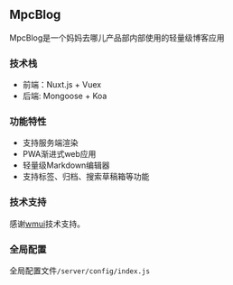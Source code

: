 
<!-- <a href="https://travis-ci.org/wmui/vueblog"><img src="https://travis-ci.org/wmui/vueblog.svg?branch=master" alt="Build Status"></a>
<a href="https://github.com/wmui/vueblog"><img src="https://img.shields.io/badge/license-AGPL-blue.svg" alt="License"></a> -->

## MpcBlog

MpcBlog是一个妈妈去哪儿产品部内部使用的轻量级博客应用

### 技术栈

- 前端：Nuxt.js + Vuex
- 后端: Mongoose + Koa

### 功能特性

- 支持服务端渲染
- PWA渐进式web应用
- 轻量级Markdown编辑器
- 支持标签、归档、搜索草稿箱等功能

### 技术支持

感谢[wmui](https://github.com/wmui/vueblog)技术支持。

### 全局配置

全局配置文件`/server/config/index.js`

